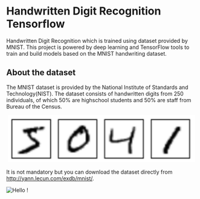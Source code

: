 # Handwritten Digit Recognition Tensorflow

Handwritten Digit Recognition which is trained using dataset provided by MNIST. This project is powered by deep learning and TensorFlow tools to train and build models based
on the MNIST handwriting dataset.

## About the dataset

The MNIST dataset is provided by the National Institute of Standards and Technology(NIST). The dataset consists of handwritten digits from 250 individuals, of which 50% are highschool students and 50% are staff from Bureau of the Census. <br>

<p align="center">
  <img src="https://raw.githubusercontent.com/kevinadhiguna/handwritten-digit-recognition-tensorflow/master/illustration/illustration.png" alt="dataset-illustration" />
</p>

It is not mandatory but you can download the dataset directly from http://yann.lecun.com/exdb/mnist/.


![Hello !](https://api.visitorbadge.io/api/VisitorHit?user=kevinadhiguna&repo=handwritten-digit-recognition-tensorflow&label=thanks%20for%20dropping%20in%20!&labelColor=%23000000&countColor=%23FFFFFF)
